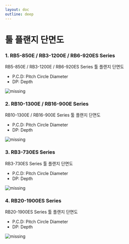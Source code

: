 ```yaml
---
layout: doc
outline: deep
---
```


# 툴 플랜지 단면도

### 1. RB5-850E / RB3-1200E / RB6-920ES Series

RB5-850E / RB3-1200E / RB6-920ES Series 툴 플랜지 단면도

- P.C.D: Pitch Circle Diameter
- DP: Depth

![missing](/manual/common/appendix/c/1.png)

### 2. RB10-1300E / RB16-900E Series

RB10-1300E / RB16-900E Series 툴 플랜지 단면도

- P.C.D: Pitch Circle Diameter
- DP: Depth

![missing](/manual/common/appendix/c/2.png)

### 3. RB3-730ES Series

RB3-730ES Series 툴 플랜지 단면도

- P.C.D: Pitch Circle Diameter
- DP: Depth

![missing](/manual/common/appendix/c/3.png)

### 4. RB20-1900ES Series

RB20-1900ES Series 툴 플랜지 단면도

- P.C.D: Pitch Circle Diameter
- DP: Depth

![missing](/manual/common/appendix/c/4.png)
